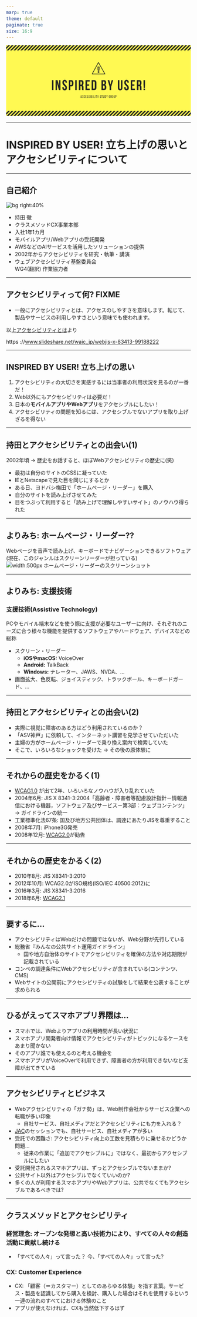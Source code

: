 ```yaml
---
marp: true
theme: default
paginate: true
size: 16:9
---
```

![bg](./img/INSPIRED.png)

---
<!-- _paginate: false -->
# INSPIRED BY USER! 立ち上げの思いとアクセシビリティについて
---
## 自己紹介
<!-- _paginate: false -->
![bg right:40%](https://www.oreilly.co.jp/books/images/picture_large978-4-87311-432-3.jpeg)

- 持田 徹
- クラスメソッドCX事業本部
- 入社1年1カ月
- モバイルアプリ/Webアプリの受託開発
- AWSなどのAIサービスを活用したソリューションの提供
- 2002年からアクセシビリティを研究・執筆・講演
- ウェブアクセシビリティ基盤委員会<br>WG4(翻訳) 作業協力者
---
## アクセシビリティって何? FIXME

- 一般にアクセシビリティとは、アクセスのしやすさを意味します。転じて、製品やサービスの利用しやすさという意味でも使われます。

以上[アクセシビリティとは](https://waic.jp/knowledge/accessibility/)より


https
://www.slideshare.net/waic_jp/webjis-x-83413-99188222

---
## INSPIRED BY USER! 立ち上げの思い

1. アクセシビリティの大切さを実感するには当事者の利用状況を見るのが一番だ！
2. Web以外にもアクセシビリティは必要だ！
3. 日本の**モバイルアプリやWebアプリ**をアクセシブルにしたい！
4. アクセシビリティの問題を知るには、アクセシブルでないアプリを取り上げざるを得ない
---
## 持田とアクセシビリティとの出会い(1)

2002年頃 → 歴史をお話すると、ほぼWebアクセシビリティの歴史に(笑)

- 最初は自分のサイトのCSSに凝っていた
- IEとNetscapeで見た目を同じにするとか
- ある日、ヨドバシ梅田で「ホームページ・リーダー」を購入
- 自分のサイトを読み上げさせてみた
- 目をつぶって利用すると「読み上げで理解しやすいサイト」のノウハウ得られた
---
## よりみち: ホームページ・リーダー??

Webページを音声で読み上げ、キーボードでナビゲーションできるソフトウェア
(現在、このジャンルはスクリーンリーダーが担っている)
![width:500px ホームページ・リーダーのスクリーンショット](https://www-01.ibm.com/common/ssi/rep_ca/3/760/ACC01003/ACC01003_1.gif)

---
## よりみち: 支援技術

### 支援技術(Assistive Technology)
PCやモバイル端末などを使う際に支援が必要なユーザーに向け、それぞれのニーズに合う様々な機能を提供するソフトウェアやハードウェア、デバイスなどの総称
- スクリーン・リーダー
  - **iOSやmacOS:** VoiceOver
  - **Android:** TalkBack
  - **Windows:** ナレーター、JAWS、NVDA、...
- 画面拡大、色反転、ジョイスティック、トラックボール、キーボードガード、...

---

## 持田とアクセシビリティとの出会い(2)

- 実際に視覚に障害のある方はどう利用されているのか？
- 「ASV神戸」に依頼して、インターネット講習を見学させていただいた
- 主婦の方がホームページ・リーダーで乗り換え案内で検索していた
- そこで、いろいろなショックを受けた → その後の原体験に

---

## それからの歴史をかるく(1)

- [WCAG1.0](https://www.w3.org/TR/WAI-WEBCONTENT/) が出て2年、いろいろなノウハウが入り乱れていた
- 2004年6月: JIS X 8341-3:2004「高齢者・障害者等配慮設計指針－情報通信における機器，ソフトウェア及びサービス－第3部：ウェブコンテンツ」 → ガイドラインの統一
- 工業標準化法67条: 国及び地方公共団体は、調達にあたりJISを尊重すること
- 2008年7月: iPhone3G発売
- 2008年12月: [WCAG2.0](https://waic.jp/docs/WCAG20/Overview.html)が勧告

---

## それからの歴史をかるく(2)


- 2010年8月: JIS X8341-3:2010
- 2012年10月: WCAG2.0がISO規格(ISO/IEC 40500:2012)に
- 2016年3月: JIS X8341-3:2016
- 2018年6月: [WCAG2.1](https://www.w3.org/TR/2018/REC-WCAG21-20180605/)

---

## 要するに...

- アクセシビリティはWebだけの問題ではないが、Web分野が先行している
- 総務省『みんなの公共サイト運用ガイドライン』
  - 国や地方自治体のサイトでアクセシビリティを確保の方法や対応期限が記載されている
- コンペの調達条件にWebアクセシビリティが含まれている(コンテンツ、CMS)
- Webサイトの公開前にアクセシビリティの試験をして結果を公表することが求められる

---

## ひるがえってスマホアプリ界隈は...

- スマホでは、Webよりアプリの利用時間が長い状況に
- スマホアプリ開発者向け情報でアクセシビリティがトピックになるケースをあまり聞かない
- そのアプリ誰でも使えるのと考える機会を
- スマホアプリがVoiceOverで利用できず、障害者の方が利用できないなど支障が出てきている

---

## アクセシビリティとビジネス

- Webアクセシビリティの「ガチ勢」は、Web制作会社からサービス企業への転職が多い印象
  - 自社サービス、自社メディアだとアクセシビリティにも力を入れる？
- [JAC](https://japan-a11y-conf.com/vol2/)のセッションでも、自社サービス、自社メディアが多い
- 受託での困難さ: アクセシビリティ向上の工数を見積もりに乗せるかどうか問題...
   - 従来の作業に「追加でアクセシブルに」ではなく、最初からアクセシブルにしたい
- 受託開発されるスマホアプリは、ずっとアクセシブルでないままか?
- 公共サイト以外はアクセシブルでなくていいのか?
- 多くの人が利用するスマホアプリやWebアプリは、公共でなくてもアクセシブルであるべきでは?

---

## クラスメソッドとアクセシビリティ

### 経営理念: オープンな発想と高い技術力により、すべての人々の創造活動に貢献し続ける

- 「すべての人々」って言った？ 今、「すべての人々」って言った?

### CX: Customer Experience


- CX: 「顧客（＝カスタマー）としてのあらゆる体験」を指す言葉。サービス・製品を認識してから購入を検討、購入した場合はそれを使用するという一連の流れのすべてにおける体験のこと
- アプリが使えなければ、CXも当然低下するはず


